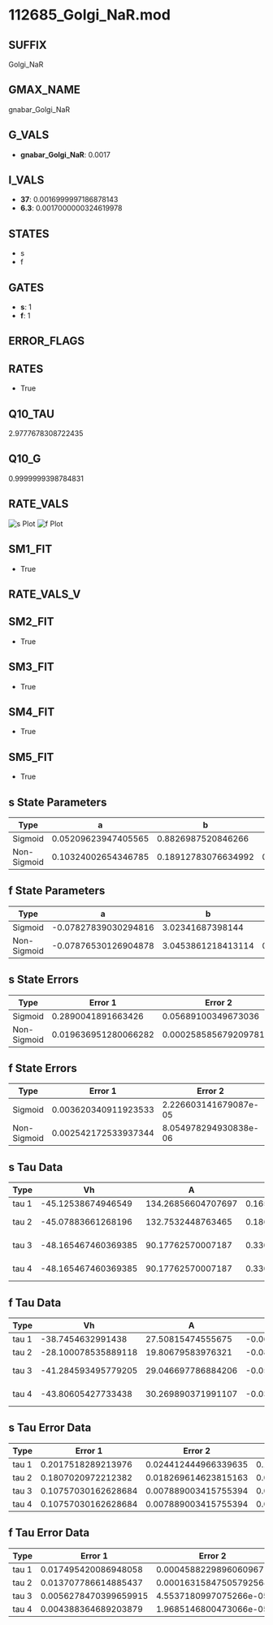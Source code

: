 # 112685_Golgi_NaR.mod

## SUFFIX

Golgi_NaR

## GMAX_NAME

gnabar_Golgi_NaR

## G_VALS

- **gnabar_Golgi_NaR**: 0.0017

## I_VALS

- **37**: 0.0016999997186878143
- **6.3**: 0.0017000000324619978

## STATES

- s
- f

## GATES

- **s**: 1
- **f**: 1

## ERROR_FLAGS


## RATES

- True

## Q10_TAU

2.9777678308722435

## Q10_G

0.9999999398784831

## RATE_VALS

![s Plot](/Users/pbozelos/Dropbox/icg-Chai-Panos/supermodels/output_markdown_files/Na/112685_Golgi_NaR.mod/images/s.png)
![f Plot](/Users/pbozelos/Dropbox/icg-Chai-Panos/supermodels/output_markdown_files/Na/112685_Golgi_NaR.mod/images/f.png)

## SM1_FIT

- True

## RATE_VALS_V

## SM2_FIT

- True

## SM3_FIT

- True

## SM4_FIT

- True

## SM5_FIT

- True

## s State Parameters

| Type | a | b | c | d |
| --- | --- | --- | --- | --- |
| Sigmoid | 0.05209623947405565 | 0.8826987520846266 |
| Non-Sigmoid | 0.10324002654346785 | 0.18912783076634992 | 0.7388669810121778 | -0.0009895905209815318 |

## f State Parameters

| Type | a | b | c | d |
| --- | --- | --- | --- | --- |
| Sigmoid | -0.07827839030294816 | 3.02341687398144 |
| Non-Sigmoid | -0.07876530126904878 | 3.0453861218413114 | 0.996858448854125 | 0.0021067576800015008 |

## s State Errors

| Type | Error 1 | Error 2 | Error 3 |
| --- | --- | --- | --- |
| Sigmoid | 0.2890041891663426 | 0.05689100349673036 | 0.23549165534001146 |
| Non-Sigmoid | 0.019636951280066282 | 0.00025858567920978133 | 0.016000938173641246 |

## f State Errors

| Type | Error 1 | Error 2 | Error 3 |
| --- | --- | --- | --- |
| Sigmoid | 0.003620340911923533 | 2.226603141679087e-05 | 0.0023911879751237416 |
| Non-Sigmoid | 0.002542172533937344 | 8.054978294930838e-06 | 0.0016790718171927849 |

## s Tau Data

| Type | Vh | A | b1 | b2 | c1 | c2 | d1 | d2 | e1 | e2 |
| --- | --- | --- | --- | --- | --- | --- | --- | --- | --- | --- |
| tau 1 | -45.12538674946549 | 134.26856604707697 | 0.1658829122024842 | 0.01700319870466295 |
| tau 2 | -45.07883661268196 | 132.7532448763465 | 0.1860644088856308 | 0.002503113375188441 | 0.01832777658179366 | -2.5625586540817095e-05 |
| tau 3 | -48.165467460369385 | 90.17762570007187 | 0.3303482640044806 | 0.020595222329193245 | 0.00041713513301168756 | -0.011395531880692056 | 0.0005205168225203302 | -2.6527539035399683e-06 |
| tau 4 | -48.165467460369385 | 90.17762570007187 | 0.3303482640044806 | 0.020595222329193245 | 0.00041713513301168756 | 0.0 | -0.011395531880692056 | 0.0005205168225203302 | -2.6527539035399683e-06 | 0.0 |

## f Tau Data

| Type | Vh | A | b1 | b2 | c1 | c2 | d1 | d2 | e1 | e2 |
| --- | --- | --- | --- | --- | --- | --- | --- | --- | --- | --- |
| tau 1 | -38.7454632991438 | 27.50815474555675 | -0.0619903279974537 | -0.0160794841152474 |
| tau 2 | -28.100078535889118 | 19.80679583976321 | -0.08006683640697103 | 0.0003630585272919217 | -0.0007648251745403355 | 0.0001201461540349456 |
| tau 3 | -41.284593495779205 | 29.046697786884206 | -0.05094065762614368 | -0.00037544174779525184 | 4.28944708956546e-06 | -0.013155482819078738 | 0.00011051745318966109 | 1.3412546747696744e-06 |
| tau 4 | -43.80605427733438 | 30.269890371991107 | -0.03853370633961721 | -0.000593409273792967 | 3.999666130340915e-06 | 1.5961094575253886e-08 | -0.007736693566899975 | 0.0002958716891187766 | 3.395585126241799e-06 | -2.510031562812158e-08 |

## s Tau Error Data

| Type | Error 1 | Error 2 | Error 3 |
| --- | --- | --- | --- |
| tau 1 | 0.2017518289213976 | 0.024412444966339635 | 0.11127565413007591 |
| tau 2 | 0.1807020972212382 | 0.018269614623815163 | 0.09966573378030598 |
| tau 3 | 0.10757030162628684 | 0.007889003415755394 | 0.059330097488722755 |
| tau 4 | 0.10757030162628684 | 0.007889003415755394 | 0.059330097488722755 |

## f Tau Error Data

| Type | Error 1 | Error 2 | Error 3 |
| --- | --- | --- | --- |
| tau 1 | 0.017495420086948058 | 0.0004588229896060967 | 0.009824813369981266 |
| tau 2 | 0.013707786614885437 | 0.00016315847505792564 | 0.007697811457939673 |
| tau 3 | 0.0056278470399659915 | 4.5537180997075266e-05 | 0.003160401211727219 |
| tau 4 | 0.004388364689203879 | 1.9685146800473066e-05 | 0.002464351462072553 |

